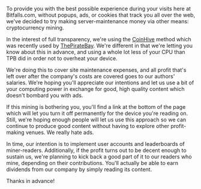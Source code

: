 To provide you with the best possible experience during your visits here at Bitfalls.com, without popups, ads, or cookies that track you all over the web, we've decided to try making server-maintenance money via other means: cryptocurrency mining.

In the interest of full transparency, we're using the [CoinHive][coinhive] method which was recently used by [ThePirateBay][tpb]. We're different in that we're letting you know about this in advance, and using a whole lot less of your CPU than TPB did in order not to overheat your device.

We're doing this to cover site maintenance expenses, and all profit that's left over after the company's costs are covered goes to our authors' salaries. We're hoping you'll appreciate our intentions and let us use a bit of your computing power in exchange for good, high quality content which doesn't bombard you with ads.

If this mining is bothering you, you'll find a link at the bottom of the page which will let you turn it off permanently for the device you're reading on. Still, we're hoping enough people will let us use this approach so we can continue to produce good content without having to explore other profit-making venues. We really hate ads.

In time, our intention is to implement user accounts and leaderboards of miner-readers. Additionally, if the profit turns out to be decent enough to sustain us, we're planning to kick back a good part of it to our readers who mine, depending on their contributions. You'll actually be able to earn dividends from our company by simply reading its content.

Thanks in advance!

[coinhive]: https://coinhive.com
[tpb]: https://bitfalls.com/hr/2017/09/17/thepiratebay-steals-cpu-mine-cryptocurrency/